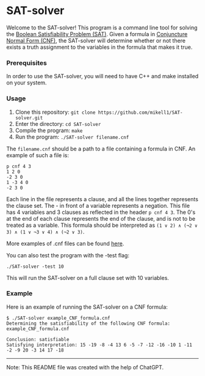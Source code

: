 # SAT-solver

Welcome to the SAT-solver! This program is a command line tool for solving the [Boolean Satisfiability Problem (SAT)](https://en.wikipedia.org/wiki/Boolean_satisfiability_problem). Given a formula in [Conjuncture Normal Form (CNF)](https://en.wikipedia.org/wiki/Conjunctive_normal_form), the SAT-solver will determine whether or not there exists a truth assignment to the variables in the formula that makes it true.

### Prerequisites

In order to use the SAT-solver, you will need to have C++ and make installed on your system. 

### Usage

1. Clone this repository: `git clone https://github.com/mikell1/SAT-solver.git`
2. Enter the directory: `cd SAT-solver`
3. Compile the program: `make`
4. Run the program: `./SAT-solver filename.cnf`

The `filename.cnf` should be a path to a file containing a formula in CNF. An example of such a file is:
```
p cnf 4 3
1 2 0
-2 3 0
1 -3 4 0
-2 3 0
```

Each line in the file represents a clause, and all the lines together represents the clause set. The - in front of a variable represents a negation. 
This file has 4 variables and 3 clauses as reflected in the header `p cnf 4 3`. The 0's at the end of each clause represents the end of the clause, and is not to be treated as a variable. 
This formula should be interpreted as `(1 ∨ 2) ∧ (¬2 ∨ 3) ∧ (1 ∨ ¬3 ∨ 4) ∧ (¬2 ∨ 3)`. 

More examples of .cnf files can be found [here](https://www.cs.ubc.ca/~hoos/SATLIB/benchm.html).

You can also test the program with the -test flag:
```
./SAT-solver -test 10
```
This will run the SAT-solver on a full clause set with 10 variables.

### Example

Here is an example of running the SAT-solver on a CNF formula:
```
$ ./SAT-solver example_CNF_formula.cnf
Determining the satisfiability of the following CNF formula: example_CNF_formula.cnf

Conclusion: satisfiable
Satisfying interpretation: 15 -19 -8 -4 13 6 -5 -7 -12 -16 -10 1 -11 -2 -9 20 -3 14 17 -18
```

---
Note: This README file was created with the help of ChatGPT.